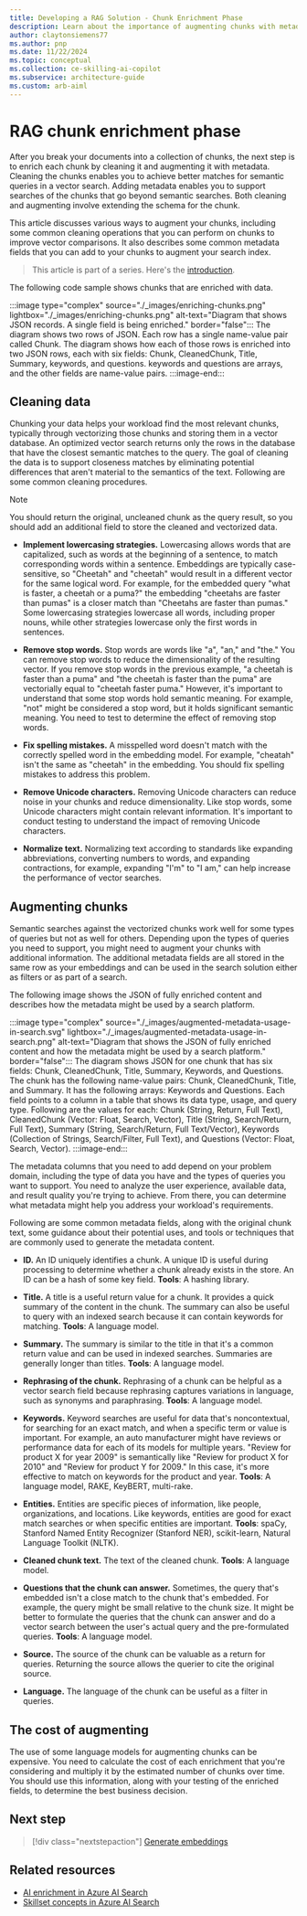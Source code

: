 ```yaml
---
title: Developing a RAG Solution - Chunk Enrichment Phase
description: Learn about the importance of augmenting chunks with metadata like title, summary, keywords, entities, and more. Learn common cleaning operations you can perform on chunks that might improve vector matches.
author: claytonsiemens77
ms.author: pnp
ms.date: 11/22/2024
ms.topic: conceptual
ms.collection: ce-skilling-ai-copilot
ms.subservice: architecture-guide
ms.custom: arb-aiml
---
```


# RAG chunk enrichment phase

After you break your documents into a collection of chunks, the next step is to enrich each chunk by cleaning it and augmenting it with metadata. Cleaning the chunks enables you to achieve better matches for semantic queries in a vector search. Adding metadata enables you to support searches of the chunks that go beyond semantic searches. Both cleaning and augmenting involve extending the schema for the chunk.

This article discusses various ways to augment your chunks, including some common cleaning operations that you can perform on chunks to improve vector comparisons. It also describes some common metadata fields that you can add to your chunks to augment your search index.

> This article is part of a series. Here's the [introduction](./rag-solution-design-and-evaluation-guide.md).

The following code sample shows chunks that are enriched with data.

:::image type="complex" source="./_images/enriching-chunks.png" lightbox="./_images/enriching-chunks.png" alt-text="Diagram that shows JSON records. A single field is being enriched." border="false":::
   The diagram shows two rows of JSON. Each row has a single name-value pair called Chunk. The diagram shows how each of those rows is enriched into two JSON rows, each with six fields: Chunk, CleanedChunk, Title, Summary, keywords, and questions. keywords and questions are arrays, and the other fields are name-value pairs.
:::image-end:::

## Cleaning data

Chunking your data helps your workload find the most relevant chunks, typically through vectorizing those chunks and storing them in a vector database. An optimized vector search returns only the rows in the database that have the closest semantic matches to the query. The goal of cleaning the data is to support closeness matches by eliminating potential differences that aren't material to the semantics of the text. Following are some common cleaning procedures.

> [!NOTE]
> You should return the original, uncleaned chunk as the query result, so you should add an additional field to store the cleaned and vectorized data.

- **Implement lowercasing strategies.** Lowercasing allows words that are capitalized, such as words at the beginning of a sentence, to match corresponding words within a sentence. Embeddings are typically case-sensitive, so "Cheetah" and "cheetah" would result in a different vector for the same logical word. For example, for the embedded query "what is faster, a cheetah or a puma?" the embedding "cheetahs are faster than pumas" is a closer match than "Cheetahs are faster than pumas." Some lowercasing strategies lowercase all words, including proper nouns, while other strategies lowercase only the first words in sentences.

- **Remove stop words.** Stop words are words like "a", "an," and "the." You can remove stop words to reduce the dimensionality of the resulting vector. If you remove stop words in the previous example, "a cheetah is faster than a puma" and "the cheetah is faster than the puma" are vectorially equal to "cheetah faster puma."  However, it's important to understand that some stop words hold semantic meaning. For example, "not" might be considered a stop word, but it holds significant semantic meaning. You need to test to determine the effect of removing stop words.
- **Fix spelling mistakes.** A misspelled word doesn't match with the correctly spelled word in the embedding model. For example, "cheatah" isn't the same as "cheetah" in the embedding. You should fix spelling mistakes to address this problem.
- **Remove Unicode characters.** Removing Unicode characters can reduce noise in your chunks and reduce dimensionality. Like stop words, some Unicode characters might contain relevant information. It's important to conduct testing to understand the impact of removing Unicode characters.
- **Normalize text.** Normalizing text according to standards like expanding abbreviations, converting numbers to words, and expanding contractions, for example, expanding "I'm" to "I am," can help increase the performance of vector searches.

## Augmenting chunks

Semantic searches against the vectorized chunks work well for some types of queries but not as well for others. Depending upon the types of queries you need to support, you might need to augment your chunks with additional information. The additional metadata fields are all stored in the same row as your embeddings and can be used in the search solution either as filters or as part of a search.

The following image shows the JSON of fully enriched content and describes how the metadata might be used by a search platform.

:::image type="complex" source="./_images/augmented-metadata-usage-in-search.svg" lightbox="./_images/augmented-metadata-usage-in-search.png" alt-text="Diagram that shows the JSON of fully enriched content and how the metadata might be used by a search platform." border="false":::
   The diagram shows JSON for one chunk that has six fields: Chunk, CleanedChunk, Title, Summary, Keywords, and Questions. The chunk has the following name-value pairs: Chunk, CleanedChunk, Title, and Summary. It has the following arrays: Keywords and Questions. Each field points to a column in a table that shows its data type, usage, and query type. Following are the values for each: Chunk (String, Return, Full Text), CleanedChunk (Vector: Float, Search, Vector), Title (String, Search/Return, Full Text), Summary (String, Search/Return, Full Text/Vector), Keywords (Collection of Strings, Search/Filter, Full Text), and Questions (Vector: Float, Search, Vector).
:::image-end:::

The metadata columns that you need to add depend on your problem domain, including the type of data you have and the types of queries you want to support. You need to analyze the user experience, available data, and result quality you're trying to achieve. From there, you can determine what metadata might help you address your workload's requirements.

Following are some common metadata fields, along with the original chunk text, some guidance about their potential uses, and tools or techniques that are commonly used to generate the metadata content.

- **ID.** An ID uniquely identifies a chunk. A unique ID is useful during processing to determine whether a chunk already exists in the store. An ID can be a hash of some key field. **Tools**: A hashing library.

- **Title.** A title is a useful return value for a chunk. It provides a quick summary of the content in the chunk. The summary can also be useful to query with an indexed search because it can contain keywords for matching. **Tools**: A language model.
- **Summary.** The summary is similar to the title in that it's a common return value and can be used in indexed searches. Summaries are generally longer than titles. **Tools**: A language model.
- **Rephrasing of the chunk.** Rephrasing of a chunk can be helpful as a vector search field because rephrasing captures variations in language, such as synonyms and paraphrasing. **Tools**: A language model.
- **Keywords.** Keyword searches are useful for data that's noncontextual, for searching for an exact match, and when a specific term or value is important. For example, an auto manufacturer might have reviews or performance data for each of its models for multiple years. "Review for product X for year 2009" is semantically like "Review for product X for 2010" and "Review for product Y for 2009." In this case, it's more effective to match on keywords for the product and year. **Tools**: A language model, RAKE, KeyBERT, multi-rake.
- **Entities.** Entities are specific pieces of information, like people, organizations, and locations. Like keywords, entities are good for exact match searches or when specific entities are important. **Tools**: spaCy, Stanford Named Entity Recognizer (Stanford NER), scikit-learn, Natural Language Toolkit (NLTK).
- **Cleaned chunk text.** The text of the cleaned chunk. **Tools**: A language model.
- **Questions that the chunk can answer.** Sometimes, the query that's embedded isn't a close match to the chunk that's embedded. For example, the query might be small relative to the chunk size. It might be better to formulate the queries that the chunk can answer and do a vector search between the user's actual query and the pre-formulated queries. **Tools**: A language model.
- **Source.** The source of the chunk can be valuable as a return for queries. Returning the source allows the querier to cite the original source.
- **Language.** The language of the chunk can be useful as a filter in queries.

## The cost of augmenting

The use of some language models for augmenting chunks can be expensive. You need to calculate the cost of each enrichment that you're considering and multiply it by the estimated number of chunks over time. You should use this information, along with your testing of the enriched fields, to determine the best business decision.

## Next step

> [!div class="nextstepaction"]
> [Generate embeddings](./rag-generate-embeddings.md)

## Related resources

- [AI enrichment in Azure AI Search](/azure/search/cognitive-search-concept-intro)
- [Skillset concepts in Azure AI Search](/azure/search/cognitive-search-working-with-skillsets)
